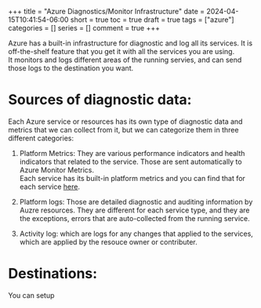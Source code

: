 +++
title = "Azure Diagnostics/Monitor Infrastructure"
date = 2024-04-15T10:41:54-06:00
short = true
toc = true
draft = true
tags = ["azure"]
categories = []
series = []
comment = true
+++

Azure has a built-in infrastructure for diagnostic and log all its services. It is off-the-shelf feature that you get it with all the services you are using.  
It monitors and logs different areas of the running servies, and can send those logs to the destination you want.  

# Sources of diagnostic data:
Each Azure service or resources has its own type of diagnostic data and metrics that we can collect from it, but we can categorize them in three different categories:  
1. Platform Metrics: They are various performance indicators and health indicators that related to the service. Those are sent automatically to Azure Monitor Metrics.  
Each service has its built-in platform metrics and you can find that for each service [here](https://learn.microsoft.com/en-us/azure/azure-monitor/reference/supported-metrics/metrics-index?source=recommendations).

2. Platform logs: Those are detailed diagnostic and auditing information by Auzre resources. They are different for each service type, and they are the exceptions, errors that are auto-collected from the running service.
3. Activity log: which are logs for any changes that applied to the services, which are applied by the resouce owner or contributer.

# Destinations:
You can setup 